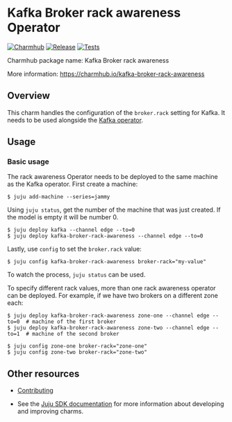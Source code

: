 # Kafka Broker rack awareness Operator
[![Charmhub](https://charmhub.io/kafka-broker-rack-awareness/badge.svg)](https://charmhub.io/kafka-broker-rack-awareness)
[![Release](https://github.com/canonical/kafka-broker-rack-awareness-operator/actions/workflows/release.yaml/badge.svg)](https://github.com/canonical/kafka-broker-rack-awareness-operator/actions/workflows/release.yaml)
[![Tests](https://github.com/canonical/kafka-broker-rack-awareness-operator/actions/workflows/ci.yaml/badge.svg?branch=main)](https://github.com/canonical/kafka-broker-rack-awareness-operator/actions/workflows/ci.yaml)

Charmhub package name: Kafka Broker rack awareness

More information: https://charmhub.io/kafka-broker-rack-awareness

## Overview

This charm handles the configuration of the `broker.rack` setting for Kafka. It needs to be used alongside the [Kafka operator](https://charmhub.io/kafka).

## Usage

### Basic usage

The rack awareness Operator needs to be deployed to the same machine as the Kafka operator. First create a machine:
```shell
$ juju add-machine --series=jammy
```

Using `juju status`, get the number of the machine that was just created. If the model is empty it will be number 0.

```shell
$ juju deploy kafka --channel edge --to=0
$ juju deploy kafka-broker-rack-awareness --channel edge --to=0
```

Lastly, use `config` to set the `broker.rack` value:
```shell
$ juju config kafka-broker-rack-awareness broker-rack="my-value"
```

To watch the process, `juju status` can be used.


To specify different rack values, more than one rack awareness operator can be deployed. For example, if we have two brokers on a different zone each:

```shell
$ juju deploy kafka-broker-rack-awareness zone-one --channel edge --to=0  # machine of the first broker
$ juju deploy kafka-broker-rack-awareness zone-two --channel edge --to=1  # machine of the second broker

$ juju config zone-one broker-rack="zone-one"
$ juju config zone-two broker-rack="zone-two"
```

## Other resources

- [Contributing](CONTRIBUTING.md) <!-- or link to other contribution documentation -->

- See the [Juju SDK documentation](https://juju.is/docs/sdk) for more information about developing and improving charms.
